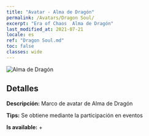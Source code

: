 ```yaml
---
title: "Avatar - Alma de Dragón"
permalink: /Avatars/Dragon Soul/
excerpt: "Era of Chaos  Alma de Dragón"
last_modified_at: 2021-07-21
locale: es
ref: "Dragon Soul.md"
toc: false
classes: wide
---
```

 ![Alma de Dragón](/images/a/avatarFrame_52.png)

## Detalles

 **Descripción:** Marco de avatar de Alma de Dragón 

 **Tips:** Se obtiene mediante la participación en eventos 

 **Is available:**  + 

